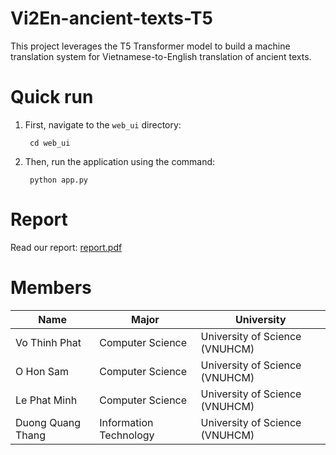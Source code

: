 # Vi2En-ancient-texts-T5
This project leverages the T5 Transformer model to build a machine translation system for Vietnamese-to-English translation of ancient texts.

# Quick run
1. First, navigate to the `web_ui` directory:
        
        cd web_ui

2. Then, run the application using the command:
        
        python app.py

# Report 
Read our report: [report.pdf](report.pdf)

# Members
| **Name**| **Major**| **University**|
|-|-|-|
| Vo Thinh Phat | Computer Science  | University of Science (VNUHCM) |
| O Hon Sam | Computer Science  | University of Science (VNUHCM) |
| Le Phat Minh | Computer Science  | University of Science (VNUHCM) |
| Duong Quang Thang | Information Technology  | University of Science (VNUHCM) |